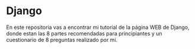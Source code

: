 # Django
En este repositoria vas a encontrar mi tutorial de la página WEB de Django,  donde estan las 8 partes recomendadas para principiantes y un cuestionario de 8 preguntas realizado por mi.
